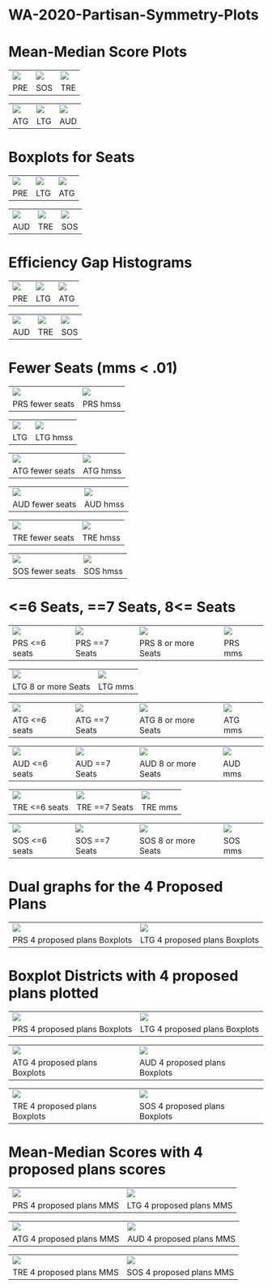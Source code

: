 # WA-2020-Partisan-Symmetry-Plots

# Mean-Median Score Plots 

<table> <tr><td><img src="https://github.com/PBabar1/WA-2020-Partisan-Symmetry-Plots/blob/main/PRSmm_hist.png"></td><td><img src="https://github.com/PBabar1/WA-2020-Partisan-Symmetry-Plots/blob/main/SOSmm_hist.png"></td><td><img src="https://github.com/PBabar1/WA-2020-Partisan-Symmetry-Plots/blob/main/TREmm_hist.png"></td></tr> <tr><td>PRE</td><td>SOS</td><td>TRE</td></tr> </table>
<table><tr><td><img src="https://github.com/PBabar1/WA-2020-Partisan-Symmetry-Plots/blob/main/ATGmm_hist.png"></td><td><img src="https://github.com/PBabar1/WA-2020-Partisan-Symmetry-Plots/blob/main/LTGmm_hist.png"></td><td><img src="https://github.com/PBabar1/WA-2020-Partisan-Symmetry-Plots/blob/main/AUDmm_hist.png"></td></tr> <tr><td>ATG</td><td>LTG</td><td>AUD</td></tr> </table>

# Boxplots for Seats 

<table> <tr><td><img src="https://github.com/PBabar1/WA-2020-Partisan-Symmetry-Plots/blob/main/PRS_box.png"></td><td><img src="https://github.com/PBabar1/WA-2020-Partisan-Symmetry-Plots/blob/main/LTG_box.png"></td><td><img src="https://github.com/PBabar1/WA-2020-Partisan-Symmetry-Plots/blob/main/ATG_box.png"></td></tr> <tr><td>PRE</td><td>LTG</td><td>ATG</td></tr> </table>
<table><tr><td><img src="https://github.com/PBabar1/WA-2020-Partisan-Symmetry-Plots/blob/main/AUD_box.png"></td><td><img src="https://github.com/PBabar1/WA-2020-Partisan-Symmetry-Plots/blob/main/TRE_box.png"></td><td><img src="https://github.com/PBabar1/WA-2020-Partisan-Symmetry-Plots/blob/main/SOS_box.png"></td></tr> <tr><td>AUD</td><td>TRE</td><td>SOS</td></tr> </table>

# Efficiency Gap Histograms

<table> <tr><td><img src="https://github.com/PBabar1/WA-2020-Partisan-Symmetry-Plots/blob/main/PRSeg_hist.png"></td><td><img src="https://github.com/PBabar1/WA-2020-Partisan-Symmetry-Plots/blob/main/LTGeg_hist.png"></td><td><img src="https://github.com/PBabar1/WA-2020-Partisan-Symmetry-Plots/blob/main/ATGeg_hist.png"></td></tr> <tr><td>PRE</td><td>LTG</td><td>ATG</td></tr> </table>
<table><tr><td><img src="https://github.com/PBabar1/WA-2020-Partisan-Symmetry-Plots/blob/main/AUDeg_hist.png"></td><td><img src="https://github.com/PBabar1/WA-2020-Partisan-Symmetry-Plots/blob/main/TREeg_hist.png"></td><td><img src="https://github.com/PBabar1/WA-2020-Partisan-Symmetry-Plots/blob/main/SOSeg_hist.png"></td></tr> <tr><td>AUD</td><td>TRE</td><td>SOS</td></tr> </table>

# Fewer Seats (mms < .01)

<table> <tr><td><img src="https://github.com/PBabar1/WA-2020-Partisan-Symmetry-Plots/blob/main/PRS_fewer_seats.png"></td><td><img src="https://github.com/PBabar1/WA-2020-Partisan-Symmetry-Plots/blob/main/PRS_hmss.png"></td></tr> <tr><td>PRS fewer seats</td><td>PRS hmss</td></tr> </table>

<table> <tr><td><img src="https://github.com/PBabar1/WA-2020-Partisan-Symmetry-Plots/blob/main/LTG_fewer_seats.png"></td><td><img src="https://github.com/PBabar1/WA-2020-Partisan-Symmetry-Plots/blob/main/LTG_hmss.png"></td></tr> <tr><td>LTG</td><td>LTG hmss</td></tr> </table>

<table> <tr><td><img src="https://github.com/PBabar1/WA-2020-Partisan-Symmetry-Plots/blob/main/ATG_fewer_seats.png"></td><td><img src="https://github.com/PBabar1/WA-2020-Partisan-Symmetry-Plots/blob/main/ATG_hmss.png"></td></tr> <tr><td>ATG fewer seats</td><td>ATG hmss</td></tr> </table>

<table> <tr><td><img src="https://github.com/PBabar1/WA-2020-Partisan-Symmetry-Plots/blob/main/AUD_fewer_seats.png"></td><td><img src="https://github.com/PBabar1/WA-2020-Partisan-Symmetry-Plots/blob/main/AUD_hmss.png"></td></tr> <tr><td>AUD fewer seats</td><td>AUD hmss</td></tr> </table>

<table> <tr><td><img src="https://github.com/PBabar1/WA-2020-Partisan-Symmetry-Plots/blob/main/TRE_fewer_seats.png"></td><td><img src="https://github.com/PBabar1/WA-2020-Partisan-Symmetry-Plots/blob/main/TRE_hmss.png"></td></tr> <tr><td>TRE fewer seats</td><td>TRE hmss</td></tr> </table>

<table> <tr><td><img src="https://github.com/PBabar1/WA-2020-Partisan-Symmetry-Plots/blob/main/SOS_fewer_seats.png"></td><td><img src="https://github.com/PBabar1/WA-2020-Partisan-Symmetry-Plots/blob/main/SOS_hmss.png"></td></tr> <tr><td>SOS fewer seats</td><td>SOS hmss</td></tr> </table>

# <=6 Seats, ==7 Seats, 8<= Seats

<table> <tr><td><img src="https://github.com/PBabar1/WA-2020-Partisan-Symmetry-Plots/blob/main/PRS_6_orless.png"></td><td><img src="https://github.com/PBabar1/WA-2020-Partisan-Symmetry-Plots/blob/main/PRS_exactly7.png"></td><td><img src='https://github.com/PBabar1/WA-2020-Partisan-Symmetry-Plots/blob/main/PRS8ormore.png'></td><td><img src='https://github.com/PBabar1/WA-2020-Partisan-Symmetry-Plots/blob/main/PRS_mms.png'></td></tr><tr><td>PRS <=6 seats</td><td>PRS ==7 Seats</td><td>PRS 8 or more Seats</td><td>PRS mms</td></tr></table>

<table> <tr><td><img src='https://github.com/PBabar1/WA-2020-Partisan-Symmetry-Plots/blob/main/LTG8ormore.png'></td><td><img src='https://github.com/PBabar1/WA-2020-Partisan-Symmetry-Plots/blob/main/LTG_mms.png'></td></tr><tr><td>LTG 8 or more Seats</td><td>LTG mms</td></tr></table>

<table> <tr><td><img src="https://github.com/PBabar1/WA-2020-Partisan-Symmetry-Plots/blob/main/ATG_6_orless.png"></td><td><img src="https://github.com/PBabar1/WA-2020-Partisan-Symmetry-Plots/blob/main/ATG_exactly7.png"></td><td><img src='https://github.com/PBabar1/WA-2020-Partisan-Symmetry-Plots/blob/main/PRS8ormore.png'></td><td><img src='https://github.com/PBabar1/WA-2020-Partisan-Symmetry-Plots/blob/main/ATG_mms.png'></td></tr><tr><td>ATG <=6 seats</td><td>ATG ==7 Seats</td><td>ATG 8 or more Seats</td><td>ATG mms</td></tr></table>

<table> <tr><td><img src="https://github.com/PBabar1/WA-2020-Partisan-Symmetry-Plots/blob/main/AUD_6_orless.png"></td><td><img src="https://github.com/PBabar1/WA-2020-Partisan-Symmetry-Plots/blob/main/AUD_exactly7.png"></td><td><img src='https://github.com/PBabar1/WA-2020-Partisan-Symmetry-Plots/blob/main/AUD8orless.png'></td><td><img src='https://github.com/PBabar1/WA-2020-Partisan-Symmetry-Plots/blob/main/PRS_mms.png'></td></tr><tr><td>AUD <=6 seats</td><td>AUD ==7 Seats</td><td>AUD 8 or more Seats</td><td>AUD mms</td></tr></table>

<table> <tr><td><img src="https://github.com/PBabar1/WA-2020-Partisan-Symmetry-Plots/blob/main/TRE_6_orless.png"></td><td><img src="https://github.com/PBabar1/WA-2020-Partisan-Symmetry-Plots/blob/main/PRS_exactly7.png"></td><td><img src='https://github.com/PBabar1/WA-2020-Partisan-Symmetry-Plots/blob/main/TRE_mms.png'></td></tr><tr><td>TRE <=6 seats</td><td>TRE ==7 Seats</td><td>TRE mms</td></tr></table>

<table> <tr><td><img src="https://github.com/PBabar1/WA-2020-Partisan-Symmetry-Plots/blob/main/SOS_6_orless.png"></td><td><img src="https://github.com/PBabar1/WA-2020-Partisan-Symmetry-Plots/blob/main/PRS_exactly7.png"></td><td><img src='https://github.com/PBabar1/WA-2020-Partisan-Symmetry-Plots/blob/main/SOS8ormore.png'></td><td><img src='https://github.com/PBabar1/WA-2020-Partisan-Symmetry-Plots/blob/main/SOS_mms.png'></td></tr><tr><td>SOS <=6 seats</td><td>SOS ==7 Seats</td><td>SOS 8 or more Seats</td><td>SOS mms</td></tr></table>

# Dual graphs for the 4 Proposed Plans


<table> <tr><td><img src='https://github.com/PBabar1/WA-2020-Partisan-Symmetry-Plots/blob/main/Fain_proposed_plan.png'></td><td><img src='https://github.com/PBabar1/WA-2020-Partisan-Symmetry-Plots/blob/main/Walkinshaw_proposed_plan.png'></td></tr><tr><td>PRS 4 proposed plans Boxplots</td><td>LTG 4 proposed plans Boxplots</td></tr></table>

# Boxplot Districts with 4 proposed plans plotted 

<table> <tr><td><img src='https://github.com/PBabar1/WA-2020-Partisan-Symmetry-Plots/blob/main/PRS_4proposed_boxes.png'></td><td><img src='https://github.com/PBabar1/WA-2020-Partisan-Symmetry-Plots/blob/main/LTG_4proposed_boxes.png'></td></tr><tr><td>PRS 4 proposed plans Boxplots</td><td>LTG 4 proposed plans Boxplots</td></tr></table>

<table> <tr><td><img src='https://github.com/PBabar1/WA-2020-Partisan-Symmetry-Plots/blob/main/ATG_4proposed_boxes.png'></td><td><img src='https://github.com/PBabar1/WA-2020-Partisan-Symmetry-Plots/blob/main/AUD_4proposed_boxes.png'></td></tr><tr><td>ATG 4 proposed plans Boxplots</td><td>AUD 4 proposed plans Boxplots</td></tr></table>

<table> <tr><td><img src='https://github.com/PBabar1/WA-2020-Partisan-Symmetry-Plots/blob/main/TRE_4proposed_boxes.png'></td><td><img src='https://github.com/PBabar1/WA-2020-Partisan-Symmetry-Plots/blob/main/SOS_4proposed_boxes.png'></td></tr><tr><td>TRE 4 proposed plans Boxplots</td><td>SOS 4 proposed plans Boxplots</td></tr></table>


# Mean-Median Scores with 4 proposed plans scores

<table> <tr><td><img src='https://github.com/PBabar1/WA-2020-Partisan-Symmetry-Plots/blob/main/PRS_4proposed_MMS.png'></td><td><img src='https://github.com/PBabar1/WA-2020-Partisan-Symmetry-Plots/blob/main/LTG_4proposed_MMS.png'></td></tr><tr><td>PRS 4 proposed plans MMS</td><td>LTG 4 proposed plans MMS</td></tr></table>

<table> <tr><td><img src='https://github.com/PBabar1/WA-2020-Partisan-Symmetry-Plots/blob/main/ATG_4proposed_MMS.png'></td><td><img src='https://github.com/PBabar1/WA-2020-Partisan-Symmetry-Plots/blob/main/AUD_4proposed_MMS.png'></td></tr><tr><td>ATG 4 proposed plans MMS</td><td>AUD 4 proposed plans MMS</td></tr></table>

<table> <tr><td><img src='https://github.com/PBabar1/WA-2020-Partisan-Symmetry-Plots/blob/main/TRE_4proposed_MMS.png'></td><td><img src='https://github.com/PBabar1/WA-2020-Partisan-Symmetry-Plots/blob/main/SOS_4proposed_MMS.png'></td></tr><tr><td>TRE 4 proposed plans MMS</td><td>SOS 4 proposed plans MMS</td></tr></table>

